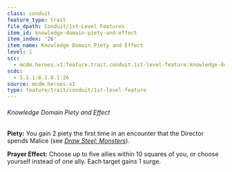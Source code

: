 ```yaml
---
class: conduit
feature_type: trait
file_dpath: Conduit/1st-Level Features
item_id: knowledge-domain-piety-and-effect
item_index: '26'
item_name: Knowledge Domain Piety and Effect
level: 1
scc:
  - mcdm.heroes.v1:feature.trait.conduit.1st-level-feature:knowledge-domain-piety-and-effect
scdc:
  - 1.1.1:8.1.8.1:26
source: mcdm.heroes.v1
type: feature/trait/conduit/1st-level-feature
---
```


###### Knowledge Domain Piety and Effect

**Piety:** You gain 2 piety the first time in an encounter that the Director spends Malice (see *[Draw Steel: Monsters](https://mcdm.gg/DS-Monsters)*).

**Prayer Effect:** Choose up to five allies within 10 squares of you, or choose yourself instead of one ally. Each target gains 1 surge.

